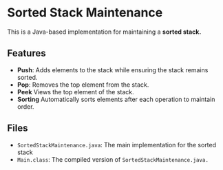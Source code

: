 # Sorted Stack Maintenance 

This is a Java-based implementation for maintaining a **sorted stack.** 

## Features 

- **Push**: Adds elements to the stack while ensuring the stack remains sorted. 
- **Pop**: Removes the top element from the stack. 
- **Peek** Views the top element of the stack. 
- **Sorting** Automatically sorts elements after each operation to maintain order. 

## Files 
- `SortedStackMaintenance.java`: The main implementation for the sorted stack
- `Main.class`: The compiled version of `SortedStackMaintenance.java.`


